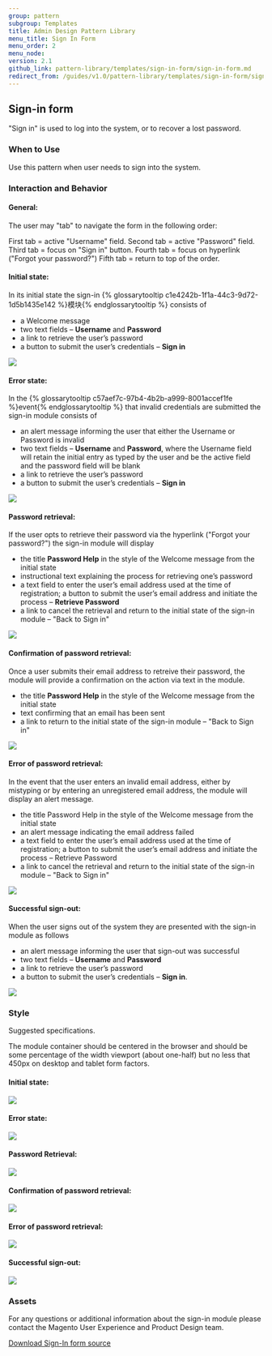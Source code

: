 ```yaml
---
group: pattern
subgroup: Templates
title: Admin Design Pattern Library
menu_title: Sign In Form
menu_order: 2
menu_node: 
version: 2.1
github_link: pattern-library/templates/sign-in-form/sign-in-form.md
redirect_from: /guides/v1.0/pattern-library/templates/sign-in-form/sign-in-form.html
---
```


## Sign-in form
"Sign in" is used to log into the system, or to recover a lost password.

<h3 id="when-to-use">When to Use</h3>
Use this pattern when user needs to sign into the system.

<h3 id="interaction">Interaction and Behavior</h3>

#### General:

The user may "tab" to navigate the form in the following order:

First tab = active "Username" field.
Second tab = active "Password" field.
Third tab = focus on "Sign in" button.
Fourth tab = focus on hyperlink ("Forgot your password?")
Fifth tab = return to top of the order.

#### Initial state:

In its initial state the sign-in {% glossarytooltip c1e4242b-1f1a-44c3-9d72-1d5b1435e142 %}模块{% endglossarytooltip %} consists of 

* a Welcome message 
* two text fields – **Username** and **Password**
* a link to retrieve the user’s password 
* a button to submit the user’s credentials – **Sign in**

<img src="img/Sign-in_initial.png">

#### Error state:

In the {% glossarytooltip c57aef7c-97b4-4b2b-a999-8001accef1fe %}event{% endglossarytooltip %} that invalid credentials are submitted the sign-in module consists of 

* an alert message informing the user that either the Username or Password is invalid 
* two text fields – **Username** and **Password**, where the Username field will retain the initial entry as 
typed by the user and be the active field and the password field will be blank 
* a link to retrieve the user’s password 
* a button to submit the user’s credentials – **Sign in**

<img src="img/Sign-in_error.png">


#### Password retrieval:

If the user opts to retrieve their password via the hyperlink ("Forgot your password?") the sign-in module will display 

* the title **Password Help** in the style of the Welcome message from the initial state 
* instructional text explaining the process for retrieving one’s password 
* a text field to enter the user’s email address used at the time of registration; a button to submit the user’s email address and initiate the process – **Retrieve Password**
* a link to cancel the retrieval and return to the initial state of the sign-in module – "Back to Sign in"

<img src="img/Sign-in_password-retrieval.png">


#### Confirmation of password retrieval:

Once a user submits their email address to retreive their password, the module will provide a confirmation on the action via text in the module. 
* the title **Password Help** in the style of the Welcome message from the initial state 
* text confirming that an email has been sent
* a link to return to the initial state of the sign-in module – "Back to Sign in"

<img src="img/Sign-in_password-retrieval_confirmation.png">

#### Error of password retrieval:

In the event that the user enters an invalid email address, either by mistyping or by entering an unregistered email address, the module will display an alert message.
* the title Password Help in the style of the Welcome message from the initial state 
* an alert message indicating the email address failed
* a text field to enter the user’s email address used at the time of registration; a button to submit the user’s email address and initiate the process – Retrieve Password 
* a link to cancel the retrieval and return to the initial state of the sign-in module – "Back to Sign in"

<img src="img/Sign-in_password-retrieval_error.png">

#### Successful sign-out:

When the user signs out of the system they are presented with the sign-in module as follows

* an alert message informing the user that sign-out was successful 
* two text fields – **Username** and **Password**
* a link to retrieve the user’s password
* a button to submit the user’s credentials – **Sign in**.

<img src="img/Sign-in_successful-signout.png">

<h3 id="style">Style</h3>

Suggested specifications.

The module container should be centered in the browser and should be some percentage of the width viewport (about one-half) but no less that 450px on desktop and tablet form factors.

#### Initial state:

<img src="img/specs/Sign-in_initial-SPECS.png">

#### Error state:

<img src="img/specs/Sign-in_error-SPECS.png">

#### Password Retrieval:

<img src="img/specs/Sign-in_password-retrieval_SPECS.png">

#### Confirmation of password retrieval:

<img src="img/specs/Sign-in_password-retrieval_confirmation-SPECS.png">

#### Error of password retrieval:

<img src="img/specs/Sign-in_password-retrieval_error-SPECS.png">

#### Successful sign-out:

<img src="img/specs/Sign-in_successful-signout-SPECS.png">


<h3 id="assets">Assets</h3>

For any questions or additional information about the sign-in module please contact the Magento User Experience and Product Design team.

<a href="src/magento-sign-in.psd">Download Sign-In form source</a>


